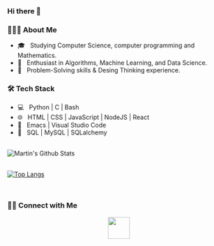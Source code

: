 ### Hi there 👋

<!--
**martinmsaavedra/martinmsaavedra** is a ✨ _special_ ✨ repository because its `README.md` (this file) appears on your GitHub profile.

Here are some ideas to get you started:

-  I’m currently working on ...
- 🌱 I’m currently learning ...
- 👯 I’m looking to collaborate on ...
- 🤔 I’m looking for help with ...
- 💬 Ask me about ...
- 📫 How to reach me: ...
- 😄 Pronouns: ...
- ⚡ Fun fact: ...
-->

<h3> 👨🏻‍💻 About Me </h3>


- 🎓 &nbsp; Studying Computer Science, computer programming and Mathematics.
- 🌱 &nbsp; Enthusiast in Algorithms, Machine Learning, and Data Science.
- 🔭 &nbsp; Problem-Solving skills & Desing Thinking experience.

<h3>🛠 Tech Stack</h3>

- 💻 &nbsp; Python | C | Bash
- 🌐 &nbsp; HTML | CSS | JavaScript | NodeJS | React
- 🔧 &nbsp; Emacs | Visual Studio Code
- 🔎 &nbsp; SQL | MySQL | SQLalchemy
<!--- 🛢 &nbsp; MySQL -->

<br>

<img align="center" src="https://github-readme-stats.vercel.app/api?username=martinmsaavedra&include_all_commits=true&count_private=true&show_icons=true&line_height=20&title_color=7A7ADB&icon_color=2234AE&text_color=D3D3D3&bg_color=0,000000,130F40&hide=issues" alt="Martin's Github Stats">


</br>
<br>

[![Top Langs](https://github-readme-stats.vercel.app/api/top-langs/?username=martinmsaavedra&hide=jupyter%20notebook&layout=compact&text_color=daf7dc&bg_color=151515)](https://github.com/devarias/)


</br>

<h3> 🤝🏻 Connect with Me </h3>
<p align="center">
  &nbsp; <a href="https://www.linkedin.com/in/martinmaximosaavedra/" target="_blank" rel="noopener noreferrer"><img src="https://img.icons8.com/plasticine/100/000000/linkedin.png" width="50" /></a>
</p>
